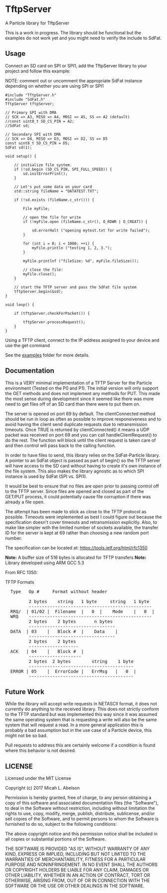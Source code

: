 # TftpServer

A Particle library for TftpServer

This is a work in progress.  The library should be functional but the examples do not work yet and you might need to verify the include to SdFat.

## Usage

Connect an SD card on SPI or SPI1, add the TftpServer library to your project and follow this example:

NOTE:  comment out or uncomment the appropriate SdFat instance depending on whether you are using SPI or SPI1

```
#include "TftpServer.h"
#include "SdFat.h"
TftpServer tftpServer;

// Primary SPI with DMA
// SCK => A3, MISO => A4, MOSI => A5, SS => A2 (default)
//const uint8_t SD_CS_PIN = A2;
//SdFat sd;

// Secondary SPI with DMA
// SCK => D4, MISO => D3, MOSI => D2, SS => D5
const uint8_t SD_CS_PIN = D5;
SdFat sd(1);

void setup() {

	// initialize file system.
	if (!sd.begin (SD_CS_PIN, SPI_FULL_SPEED)) {
		sd.initErrorPrint();
	}
	
	// Let's put some data on your card
	std::string fileName = "DATATEST.TXT";

	if (!sd.exists (fileName.c_str())) {

		File myFile;

		// open the file for write
		if (!myFile.open (fileName.c_str(), O_RDWR | O_CREAT)) {
			
			sd.errorHalt ("opening mytest.txt for write failed");
		}

		for (int i = 0; i < 1000; ++i) {
			myFile.println ("testing 1, 2, 3.");
		}

		myFile.printlnf ("fileSize: %d", myFile.fileSize());

		// close the file:
		myFile.close();
	}

	// start the TFTP server and pass the SdFat file system
	tftpServer.begin(&sd);
}

void loop() {
  
  	if (tftpServer.checkForPacket()) {
		
		tftpServer.processRequest();
	}
}
```

Using a TFTP client, connect to the IP address assigned to your device and use the get command

See the [examples](examples) folder for more details.

## Documentation

This is a VERY minimal implementation of a TFTP Server for the Particle
environment (Tested on the P0 and P1).  The initial version will only support
the GET methods and does not implement any methods for PUT.  This made the most
sense during development since it seemed like there was more need to get files
off of an SD card than there were to put them on.

The server is opened on port 69 by default.  The clientConnected method should
be run in loop as often as possible to improve responsiveness and to avoid having
the client send duplicate requests due to retransmission timeouts.  Once TRUE is
returned by clientConnected() it means a UDP packet was received on port 69 and
you can call handleClientRequest() to do the rest.  The function will block until
the client request is taken care of and then control will pass back to the calling
function.

In order to have files to send, this library relies on the SdFat-Particle
library.  A pointer to an SdFat object is passed as part of begin() so the
TFTP server will have access to the SD card without having to create it's own
instance of the file system.  This also makes the library agnostic as to which
SPI instance is used by SdFat (SPI vs. SPI1).

It would be best to ensure that no files are open prior to passing control off to
the TFTP server.  Since files are opened and closed as part of the GET/PUT process,
it could potentially cause file corruption if there was already a file open.

The attempt has been made to stick as close to the TFTP protocol as possible.
Timeouts were implemented as best I could figure out because the
specification doesn't cover timeouts and retransmission explicitly.  Also, to make
like simpler with the limited number of sockets available, the transfer ID for the
server is kept at 69 rather than choosing a new random port number.

The specification can be located at: https://tools.ietf.org/html/rfc1350

<b>Note:</b> A buffer size of 516 bytes is allocated for TFTP transfers
<b>Note:</b> Library developed using ARM GCC 5.3

From RFC 1350:

TFTP Formats
<pre>
  Type   Op #     Format without header

         2 bytes    string   1 byte     string   1 byte
         -----------------------------------------------
  RRQ/  | 01/02 |  Filename  |   0  |    Mode    |   0  |
  WRQ    -----------------------------------------------
         2 bytes    2 bytes       n bytes
         ---------------------------------
  DATA  | 03    |   Block #  |    Data    |
         ---------------------------------
         2 bytes    2 bytes
         -------------------
  ACK   | 04    |   Block #  |
         --------------------
         2 bytes  2 bytes        string    1 byte
         ----------------------------------------
  ERROR | 05    |  ErrorCode |   ErrMsg   |   0  |
         ----------------------------------------
</pre>
## Future Work
While the library will accept write requests in NETASCII format, it does not
currently do anything to the received library.  This does not strictly conform
to the TFTP standard but was implemented this way since it was assumed the same
operating system that is requesting a write will also be the same system that 
will request a read.  In a more general application this is probably a bad
assumption but in the use case of a Particle device, this might not be so bad.

Pull requests to address this are certainly welcome if a condition is found where 
this behavior is not desired.
		 
## LICENSE

Licensed under the MIT License

Copyright (c) 2017 Micah L. Abelson

Permission is hereby granted, free of charge, to any person obtaining a copy
of this software and associated documentation files (the "Software"), to deal
in the Software without restriction, including without limitation the rights
to use, copy, modify, merge, publish, distribute, sublicense, and/or sell
copies of the Software, and to permit persons to whom the Software is
furnished to do so, subject to the following conditions:

The above copyright notice and this permission notice shall be included in all
copies or substantial portions of the Software.

THE SOFTWARE IS PROVIDED "AS IS", WITHOUT WARRANTY OF ANY KIND, EXPRESS OR
IMPLIED, INCLUDING BUT NOT LIMITED TO THE WARRANTIES OF MERCHANTABILITY,
FITNESS FOR A PARTICULAR PURPOSE AND NONINFRINGEMENT. IN NO EVENT SHALL THE
AUTHORS OR COPYRIGHT HOLDERS BE LIABLE FOR ANY CLAIM, DAMAGES OR OTHER
LIABILITY, WHETHER IN AN ACTION OF CONTRACT, TORT OR OTHERWISE, ARISING FROM,
OUT OF OR IN CONNECTION WITH THE SOFTWARE OR THE USE OR OTHER DEALINGS IN THE
SOFTWARE.
